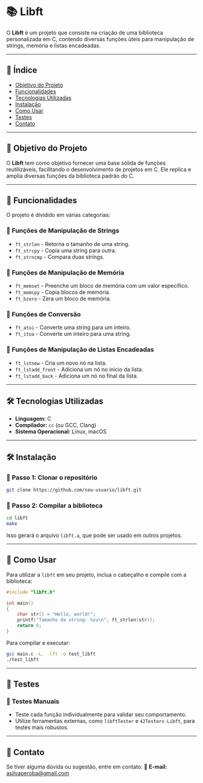 # 📚 Libft

O **Libft** é um projeto que consiste na criação de uma biblioteca personalizada em C, contendo diversas funções úteis para manipulação de strings, memória e listas encadeadas.

---

## 📌 Índice

- [Objetivo do Projeto](#-objetivo-do-projeto)
- [Funcionalidades](#-funcionalidades)
- [Tecnologias Utilizadas](#-tecnologias-utilizadas)
- [Instalação](#-instalação)
- [Como Usar](#-como-usar)
- [Testes](#-testes)
- [Contato](#-contato)

---

## 🎯 Objetivo do Projeto

O **Libft** tem como objetivo fornecer uma base sólida de funções reutilizáveis, facilitando o desenvolvimento de projetos em C. Ele replica e amplia diversas funções da biblioteca padrão do C.

---

## 🔧 Funcionalidades

O projeto é dividido em várias categorias:

### 🔹 Funções de Manipulação de Strings
- `ft_strlen` - Retorna o tamanho de uma string.
- `ft_strcpy` - Copia uma string para outra.
- `ft_strncmp` - Compara duas strings.

### 🔹 Funções de Manipulação de Memória
- `ft_memset` - Preenche um bloco de memória com um valor específico.
- `ft_memcpy` - Copia blocos de memória.
- `ft_bzero` - Zera um bloco de memória.

### 🔹 Funções de Conversão
- `ft_atoi` - Converte uma string para um inteiro.
- `ft_itoa` - Converte um inteiro para uma string.

### 🔹 Funções de Manipulação de Listas Encadeadas
- `ft_lstnew` - Cria um novo nó na lista.
- `ft_lstadd_front` - Adiciona um nó no início da lista.
- `ft_lstadd_back` - Adiciona um nó no final da lista.

---

## 🛠 Tecnologias Utilizadas

- **Linguagem:** C  
- **Compilador:** `cc` (ou GCC, Clang)  
- **Sistema Operacional:** Linux, macOS  

---

## 🛠 Instalação

### 🔹 Passo 1: Clonar o repositório
```sh
git clone https://github.com/seu-usuario/libft.git
```

### 🔹 Passo 2: Compilar a biblioteca
```sh
cd libft
make
```

Isso gerará o arquivo `libft.a`, que pode ser usado em outros projetos.

---

## 🚀 Como Usar

Para utilizar a `libft` em seu projeto, inclua o cabeçalho e compile com a biblioteca:

```c
#include "libft.h"

int main()
{
    char str[] = "Hello, world!";
    printf("Tamanho da string: %zu\n", ft_strlen(str));
    return 0;
}
```

Para compilar e executar:
```sh
gcc main.c -L. -lft -o test_libft
./test_libft
```

---

## 🧪 Testes

### 🔹 Testes Manuais
- Teste cada função individualmente para validar seu comportamento.
- Utilize ferramentas externas, como `libftTester` e `42Testers-Libft`, para testes mais robustos.

---

## 📩 Contato

Se tiver alguma dúvida ou sugestão, entre em contato:
📧 **E-mail:** [asilvaperoba@gmail.com](mailto:asilvaperoba@gmail.com)

